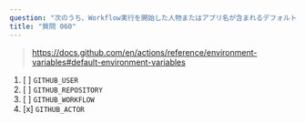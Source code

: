 ```yaml
---
question: "次のうち、Workflow実行を開始した人物またはアプリ名が含まれるデフォルト環境変数はどれですか？"
title: "質問 060"
---
```



> https://docs.github.com/en/actions/reference/environment-variables#default-environment-variables

1. [ ] `GITHUB_USER`
1. [ ] `GITHUB_REPOSITORY`
1. [ ] `GITHUB_WORKFLOW`
1. [x] `GITHUB_ACTOR`